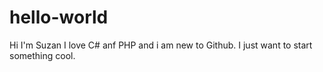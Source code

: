 # hello-world
Hi I'm Suzan
I love C# anf PHP and i am new to Github.
I just want to start something cool.

